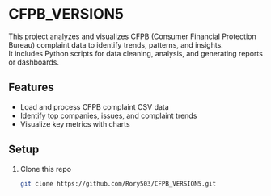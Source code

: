 # CFPB_VERSION5

This project analyzes and visualizes CFPB (Consumer Financial Protection Bureau) complaint data to identify trends, patterns, and insights.  
It includes Python scripts for data cleaning, analysis, and generating reports or dashboards.

## Features
- Load and process CFPB complaint CSV data
- Identify top companies, issues, and complaint trends
- Visualize key metrics with charts

## Setup
1. Clone this repo  
   ```bash
   git clone https://github.com/Rory503/CFPB_VERSION5.git
